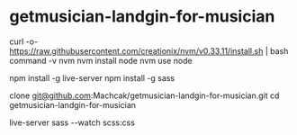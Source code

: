 # getmusician-landgin-for-musician

curl -o- https://raw.githubusercontent.com/creationix/nvm/v0.33.11/install.sh | bash
command -v nvm
nvm install node
nvm use node

npm install -g live-server
npm install -g sass

clone git@github.com:Machcak/getmusician-landgin-for-musician.git
cd getmusician-landgin-for-musician

live-server
sass --watch scss:css
